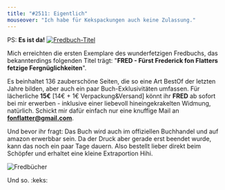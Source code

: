 ```yaml
---
title: "#2511: Eigentlich"
mouseover: "Ich habe für Kekspackungen auch keine Zulassung."
---
```


PS: <strong>Es ist da!</strong>
<a href="http://www.fonflatter.de/buch/fredbuch_titel_600.jpg" title="Fredbuch-Titel" target="_blank"><img src="http://www.fonflatter.de/buch/fredbuch_titel_250.jpg" alt="Fredbuch-Titel" /></a>

Mich erreichten die ersten Exemplare des wunderfetzigen Fredbuchs, das bekannterdings folgenden Titel trägt:
"<strong>FRED - Fürst Frederick fon Flatters fetzige Fergnüglichkeiten</strong>".

Es beinhaltet 136 zauberschöne Seiten, die so eine Art BestOf der letzten Jahre bilden, aber auch ein paar Buch-Exklusivitäten umfassen. 
Für lächerliche <strong>15€</strong> [14€ + 1€ Verpackung&Versand] könnt ihr <strong>FRED</strong> ab sofort bei mir erwerben - inklusive einer liebevoll hineingekrakelten Widmung, natürlich. 
Schickt mir dafür einfach nur eine knuffige Mail an <a href="mailto:fonflatter@gmail.com" title="fonflatter@gmail.com"><strong>fonflatter@gmail.com</strong></a>.

Und bevor ihr fragt: Das Buch wird auch im offiziellen Buchhandel und auf amazon erwerbbar sein. Da der Druck aber gerade erst beendet wurde, kann das noch ein paar Tage dauern. 
Also bestellt lieber direkt beim Schöpfer und erhaltet eine kleine Extraportion Hihi.

<img src="http://www.fonflatter.de/buch/fredbuch_paket_s.jpg" alt="Fredbücher" />

Und so.
:keks:

